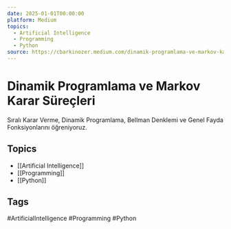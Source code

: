```yaml
---
date: 2025-01-01T00:00:00
platform: Medium
topics:
  - Artificial Intelligence
  - Programming
  - Python
source: https://cbarkinozer.medium.com/dinamik-programlama-ve-markov-karar-s%C3%BCre%C3%A7leri-58be0592e62d
---
```

# Dinamik Programlama ve Markov Karar Süreçleri

Sıralı Karar Verme, Dinamik Programlama, Bellman Denklemi ve Genel Fayda Fonksiyonlarını öğreniyoruz.

## Topics
- [[Artificial Intelligence]]
- [[Programming]]
- [[Python]]

## Tags
#ArtificialIntelligence #Programming #Python